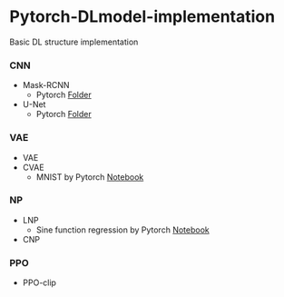 # Pytorch-DLmodel-implementation
Basic DL structure implementation
### CNN
- Mask-RCNN
   - Pytorch [Folder](https://github.com/JisuHann/Pytorch-Model-implementation/tree/main/mask-rcnn) 
- U-Net
   - Pytorch [Folder](https://github.com/JisuHann/Pytorch-Model-implementation/tree/main/U-Net)

### VAE
- VAE
- CVAE
  - MNIST by Pytorch [Notebook](https://github.com/JisuHann/Pytorch-Model-implementation/blob/main/CVAE_MNIST.ipynb)

### NP
- LNP
  - Sine function regression by Pytorch [Notebook](https://github.com/JisuHann/Pytorch-Model-implementation/blob/main/NP-Sine-function-regression.ipynb)
- CNP

### PPO
- PPO-clip

